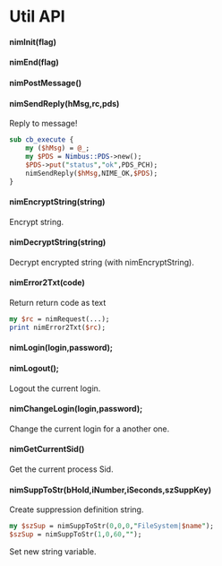 # Util API

#### nimInit(flag)

#### nimEnd(flag)

#### nimPostMessage()

#### nimSendReply(hMsg,rc,pds)

Reply to message! 

```perl
sub cb_execute {
    my ($hMsg) = @_;
    my $PDS = Nimbus::PDS->new(); 
    $PDS->put("status","ok",PDS_PCH);
    nimSendReply($hMsg,NIME_OK,$PDS);
}
```

#### nimEncryptString(string)

Encrypt string.

#### nimDecryptString(string)

Decrypt encrypted string (with nimEncryptString).

#### nimError2Txt(code)

Return return code as text 

```perl
my $rc = nimRequest(...);
print nimError2Txt($rc);
```

#### nimLogin(login,password);

#### nimLogout();

Logout the current login.

#### nimChangeLogin(login,password);

Change the current login for a another one.

#### nimGetCurrentSid()

Get the current process Sid.

#### nimSuppToStr(bHold,iNumber,iSeconds,szSuppKey)

Create suppression definition string.

```perl
my $szSup = nimSuppToStr(0,0,0,"FileSystem|$name");
$szSup = nimSuppToStr(1,0,60,"");
```
Set new string variable.
